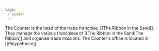```yaml
---
tags:
 - Leader
---
```


The Counter is the head of the trade franchise, [[The Ribbon in the Sand]]. They manage the various franchises of [[The Ribbon in the Sand|The Ribbon]] and organise trade missions. 
The Counter's office is located in [[Pidypethece]].